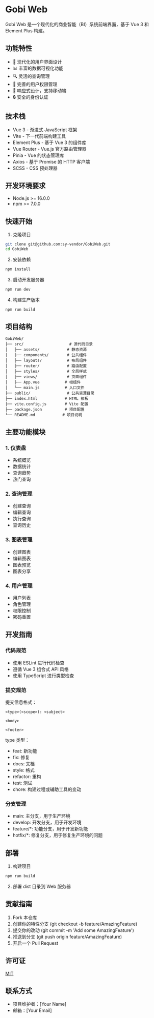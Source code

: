 # Gobi Web

Gobi Web 是一个现代化的商业智能（BI）系统前端界面，基于 Vue 3 和 Element Plus 构建。

## 功能特性

- 🎨 现代化的用户界面设计
- 📊 丰富的数据可视化功能
- 🔍 灵活的查询管理
- 👥 完善的用户权限管理
- 📱 响应式设计，支持移动端
- 🔒 安全的身份认证

## 技术栈

- Vue 3 - 渐进式 JavaScript 框架
- Vite - 下一代前端构建工具
- Element Plus - 基于 Vue 3 的组件库
- Vue Router - Vue.js 官方路由管理器
- Pinia - Vue 的状态管理库
- Axios - 基于 Promise 的 HTTP 客户端
- SCSS - CSS 预处理器

## 开发环境要求

- Node.js >= 16.0.0
- npm >= 7.0.0

## 快速开始

1. 克隆项目
```bash
git clone git@github.com:sy-vendor/GobiWeb.git
cd GobiWeb
```

2. 安装依赖
```bash
npm install
```

3. 启动开发服务器
```bash
npm run dev
```

4. 构建生产版本
```bash
npm run build
```

## 项目结构

```
GobiWeb/
├── src/                    # 源代码目录
│   ├── assets/            # 静态资源
│   ├── components/        # 公共组件
│   ├── layouts/           # 布局组件
│   ├── router/            # 路由配置
│   ├── styles/            # 全局样式
│   ├── views/             # 页面组件
│   ├── App.vue           # 根组件
│   └── main.js           # 入口文件
├── public/                # 公共资源目录
├── index.html            # HTML 模板
├── vite.config.js        # Vite 配置
├── package.json          # 项目配置
└── README.md            # 项目说明
```

## 主要功能模块

### 1. 仪表盘
- 系统概览
- 数据统计
- 查询趋势
- 热门查询

### 2. 查询管理
- 创建查询
- 编辑查询
- 执行查询
- 查询历史

### 3. 图表管理
- 创建图表
- 编辑图表
- 图表预览
- 图表分享

### 4. 用户管理
- 用户列表
- 角色管理
- 权限控制
- 密码重置

## 开发指南

### 代码规范
- 使用 ESLint 进行代码检查
- 遵循 Vue 3 组合式 API 风格
- 使用 TypeScript 进行类型检查

### 提交规范
提交信息格式：
```
<type>(<scope>): <subject>

<body>

<footer>
```

type 类型：
- feat: 新功能
- fix: 修复
- docs: 文档
- style: 格式
- refactor: 重构
- test: 测试
- chore: 构建过程或辅助工具的变动

### 分支管理
- main: 主分支，用于生产环境
- develop: 开发分支，用于开发环境
- feature/*: 功能分支，用于开发新功能
- hotfix/*: 修复分支，用于修复生产环境的问题

## 部署

1. 构建项目
```bash
npm run build
```

2. 部署 dist 目录到 Web 服务器

## 贡献指南

1. Fork 本仓库
2. 创建你的特性分支 (git checkout -b feature/AmazingFeature)
3. 提交你的改动 (git commit -m 'Add some AmazingFeature')
4. 推送到分支 (git push origin feature/AmazingFeature)
5. 开启一个 Pull Request

## 许可证

[MIT](LICENSE)

## 联系方式

- 项目维护者：[Your Name]
- 邮箱：[Your Email]